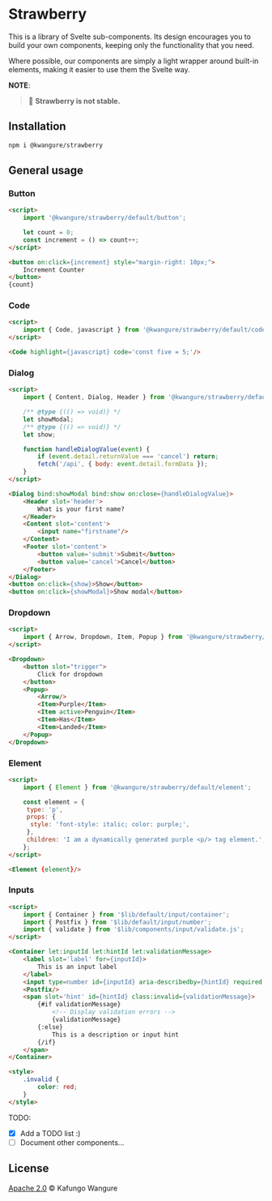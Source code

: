 <!--
    This document is generated from 'docs/README_TEMPLATE.md'. Do not edit it directly.
-->
# Strawberry

This is a library of Svelte sub-components. Its design encourages you to build
your own components, keeping only the functionality that you need.

Where possible, our components are simply a light wrapper around built-in
elements, making it easier to use them the Svelte way.

**NOTE**:

> 🍓 **Strawberry is not stable.**

## Installation

```bash
npm i @kwangure/strawberry
```

## General usage

### Button

```html
<script>
	import '@kwangure/strawberry/default/button';

	let count = 0;
	const increment = () => count++;
</script>

<button on:click={increment} style="margin-right: 10px;">
	Increment Counter
</button>
{count}
```

### Code

```html
<script>
    import { Code, javascript } from '@kwangure/strawberry/default/code';
</script>

<Code highlight={javascript} code='const five = 5;'/>
```

### Dialog

```html
<script>
    import { Content, Dialog, Header } from '@kwangure/strawberry/default/dialog';

    /** @type {(() => void)} */
    let showModal;
    /** @type {(() => void)} */
    let show;

    function handleDialogValue(event) {
        if (event.detail.returnValue === 'cancel') return;
        fetch('/api', { body: event.detail.formData });
    }
</script>

<Dialog bind:showModal bind:show on:close={handleDialogValue}>
    <Header slot='header'>
        What is your first name?
    </Header>
    <Content slot='content'>
        <input name="firstname"/>
    </Content>
    <Footer slot='content'>
        <button value='submit'>Submit</button>
        <button value='cancel'>Cancel</button>
    </Footer>
</Dialog>
<button on:click={show}>Show</button>
<button on:click={showModal}>Show modal</button>
```

### Dropdown

```html
<script>
    import { Arrow, Dropdown, Item, Popup } from '@kwangure/strawberry/default/dropdown';
</script>

<Dropdown>
    <button slot="trigger">
        Click for dropdown
    </button>
    <Popup>
        <Arrow/>
        <Item>Purple</Item>
        <Item active>Penguin</Item>
        <Item>Has</Item>
        <Item>Landed</Item>
    </Popup>
</Dropdown>
```

### Element

```html
<script>
    import { Element } from '@kwangure/strawberry/default/element';

    const element = {
     type: 'p',
     props: {
      style: 'font-style: italic; color: purple;',
     },
     children: 'I am a dynamically generated purple <p/> tag element.',
    };
</script>

<Element {element}/>
```

### Inputs

```html
<script>
    import { Container } from '$lib/default/input/container';
    import { Postfix } from '$lib/default/input/number';
    import { validate } from '$lib/components/input/validate.js';
</script>

<Container let:inputId let:hintId let:validationMessage>
    <label slot='label' for={inputId}>
        This is an input label
    </label>
    <input type=number id={inputId} aria-describedby={hintId} required use:validate/>
    <Postfix/>
    <span slot='hint' id={hintId} class:invalid={validationMessage}>
        {#if validationMessage}
            <!-- Display validation errors -->
            {validationMessage}
        {:else}
            This is a description or input hint
        {/if}
    </span>
</Container>

<style>
    .invalid {
        color: red;
    }
</style>
```

TODO:

- [x] Add a TODO list :)
- [ ] Document other components...

## License

[Apache 2.0](./LICENSE) © Kafungo Wangure

